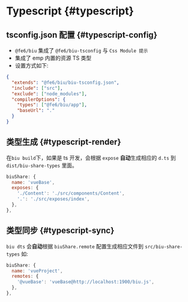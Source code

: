 <!-- @format -->

# Typescript {#typescript}

## tsconfig.json 配置 {#typescript-config}

- `@fe6/biu` 集成了 `@fe6/biu-tsconfig` 与 `Css Module 提示`
- 集成了 emp 内置的资源 TS 类型
- 设置方式如下:

```json
{
  "extends": "@fe6/biu/biu-tsconfig.json",
  "include": ["src"],
  "exclude": ["node_modules"],
  "compilerOptions": {
    "types": ["@fe6/biu/app"],
    "baseUrl": "."
  }
}
```

## 类型生成 {#typescript-render}

在`biu build`下，如果是 ts 开发，会根据 `expose` <b>自动</b>生成相应的 `d.ts` 到 `dist/biu-share-types` 里面。

```js
biuShare: {
  name: 'vueBase',
  exposes: {
    './Content': './src/components/Content',
    '.': './src/exposes/index',
  },
},
```

## 类型同步 {#typescript-sync}

`biu dts` 会<b>自动</b>根据 `biuShare.remote` 配置生成相应文件到 `src/biu-share-types` 如:

```js
biuShare: {
  name: 'vueProject',
  remotes: {
    '@vueBase': 'vueBase@http://localhost:1900/biu.js',
  },
},
```
